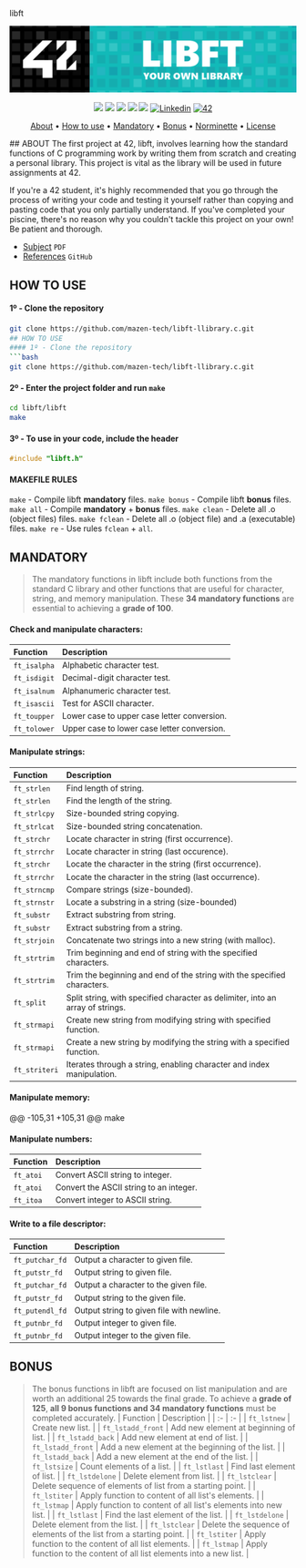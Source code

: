 libft
<p align="center">
  <img src="https://github.com/jotavare/jotavare/blob/main/42/banners/piscine_and_common_core/github_piscine_and_common_core_banner_libft.png">
</p>
<p align="center">
	<img src="https://img.shields.io/badge/status-finished-success?color=%2312bab9&style=flat-square"/>
	<img src="https://img.shields.io/badge/evaluated-24%20%2F%2011%20%2F%202022-success?color=%2312bab9&style=flat-square"/>
	<img src="https://img.shields.io/badge/score-125%20%2F%20100-success?color=%2312bab9&style=flat-square"/>
	<img src="https://img.shields.io/github/languages/top/jotavare/libft?color=%2312bab9&style=flat-square"/>
	<img src="https://img.shields.io/github/last-commit/jotavare/libft?color=%2312bab9&style=flat-square"/>
	<a href='https://www.linkedin.com/in/joaoptoliveira' target="_blank"><img alt='Linkedin' src='https://img.shields.io/badge/LinkedIn-100000?style=flat-square&logo=Linkedin&logoColor=white&labelColor=0A66C2&color=0A66C2'/></a>
	<a href='https://profile.intra.42.fr/users/jotavare' target="_blank"><img alt='42' src='https://img.shields.io/badge/Porto-100000?style=flat-square&logo=42&logoColor=white&labelColor=000000&color=000000'/></a>
</p>
<p align="center">
	<a href="#about">About</a> •
	<a href="#how-to-use">How to use</a> •
	<a href="#mandatory">Mandatory</a> •
	<a href="#bonus">Bonus</a> •
	<a href="#norminette">Norminette</a> •
	<a href="#license">License</a>
</p>
## ABOUT
The first project at 42, libft, involves learning how the standard functions of C programming work by writing them from scratch and creating a personal library. This project is vital as the library will be used in future assignments at 42.

If you're a 42 student, it's highly recommended that you go through the process of writing your code and testing it yourself rather than copying and pasting code that you only partially understand. If you've completed your piscine, there's no reason why you couldn't tackle this project on your own! Be patient and thorough.
- [Subject](https://github.com/jotavare/libft/blob/master/subject/en_subject_libft.pdf) `PDF`
- [References](https://github.com/jotavare/42-resources#00-libft) `GitHub`

## HOW TO USE
#### 1º - Clone the repository
```bash
git clone https://github.com/mazen-tech/libft-llibrary.c.git
## HOW TO USE
#### 1º - Clone the repository
```bash
git clone https://github.com/mazen-tech/libft-llibrary.c.git
```
#### 2º - Enter the project folder and run `make`
```bash
cd libft/libft
make
```
#### 3º - To use in your code, include the header
```c
#include "libft.h"
```
#### MAKEFILE RULES
`make` - Compile libft **mandatory** files.
`make bonus` - Compile libft **bonus** files.
`make all` - Compile **mandatory** + **bonus** files.
`make clean` - Delete all .o (object files) files.
`make fclean` - Delete all .o (object file) and .a (executable) files.
`make re` - Use rules `fclean` + `all`.
## MANDATORY
> The mandatory functions in libft include both functions from the standard C library and other functions that are useful for character, string, and memory manipulation. These **34 mandatory functions** are essential to achieving a **grade of 100**.
#### Check and manipulate characters:
| Function | Description |
| :- | :- |
| `ft_isalpha` | Alphabetic character test. |
| `ft_isdigit` | Decimal-digit character test. |
| `ft_isalnum` | Alphanumeric character test. |
| `ft_isascii` | Test for ASCII character. |
| `ft_toupper` | Lower case to upper case letter conversion. |
| `ft_tolower` | Upper case to lower case letter conversion. |
#### Manipulate strings:
| Function | Description |
| :- | :- |
| `ft_strlen`   | Find length of string. |
| `ft_strlen`   | Find the length of the string. |
| `ft_strlcpy`  | Size-bounded string copying. |
| `ft_strlcat`  | Size-bounded string concatenation. |
| `ft_strchr`   | Locate character in string (first occurrence). |
| `ft_strrchr`  | Locate character in string (last occurence). |
| `ft_strchr`   | Locate the character in the string (first occurrence). |
| `ft_strrchr`  | Locate the character in the string (last occurrence). |
| `ft_strncmp`  | Compare strings (size-bounded). |
| `ft_strnstr`  | Locate a substring in a string (size-bounded) |
| `ft_substr`   | Extract substring from string. |
| `ft_substr`   | Extract substring from a string. |
| `ft_strjoin`  | Concatenate two strings into a new string (with malloc). |
| `ft_strtrim`  | Trim beginning and end of string with the specified characters. |
| `ft_strtrim`  | Trim the beginning and end of the string with the specified characters. |
| `ft_split`    | Split string, with specified character as delimiter, into an array of strings. |
| `ft_strmapi`  | Create new string from modifying string with specified function. |
| `ft_strmapi`  | Create a new string by modifying the string with a specified function. |
| `ft_striteri` | Iterates through a string, enabling character and index manipulation. |

#### Manipulate memory:
@@ -105,31 +105,31 @@ make
#### Manipulate numbers:
| Function | Description |
| :- | :- |
| `ft_atoi` | Convert ASCII string to integer. |
| `ft_atoi` | Convert the ASCII string to an integer. |
| `ft_itoa` | Convert integer to ASCII string. |

#### Write to a file descriptor:
| Function | Description |
| :- | :- |
| `ft_putchar_fd` | Output a character to given file. |
| `ft_putstr_fd`  | Output string to given file. |
| `ft_putchar_fd` | Output a character to the given file. |
| `ft_putstr_fd`  | Output string to the given file. |
| `ft_putendl_fd` | Output string to given file with newline. |
| `ft_putnbr_fd`  | Output integer to given file. |
| `ft_putnbr_fd`  | Output integer to the given file. |

## BONUS
> The bonus functions in libft are focused on list manipulation and are worth an additional 25 towards the final grade. To achieve a **grade of 125**, **all 9 bonus functions and 34 mandatory functions** must be completed accurately.
| Function | Description |
| :- | :- |
| `ft_lstnew`       | Create new list. |
| `ft_lstadd_front` | Add new element at beginning of list. |
| `ft_lstadd_back`  | Add new element at end of list. |
| `ft_lstadd_front` | Add a new element at the beginning of the list. |
| `ft_lstadd_back`  | Add a new element at the end of the list. |
| `ft_lstsize`      | Count elements of a list. |
| `ft_lstlast`      | Find last element of list. |
| `ft_lstdelone`    | Delete element from list. |
| `ft_lstclear`     | Delete sequence of elements of list from a starting point. |
| `ft_lstiter`      | Apply function to content of all list's elements. |
| `ft_lstmap`       | Apply function to content of all list's elements into new list. |
| `ft_lstlast`      | Find the last element of the list. |
| `ft_lstdelone`    | Delete element from the list. |
| `ft_lstclear`     | Delete the sequence of elements of the list from a starting point. |
| `ft_lstiter`      | Apply function to the content of all list elements. |
| `ft_lstmap`       | Apply function to the content of all list elements into a new list. |


